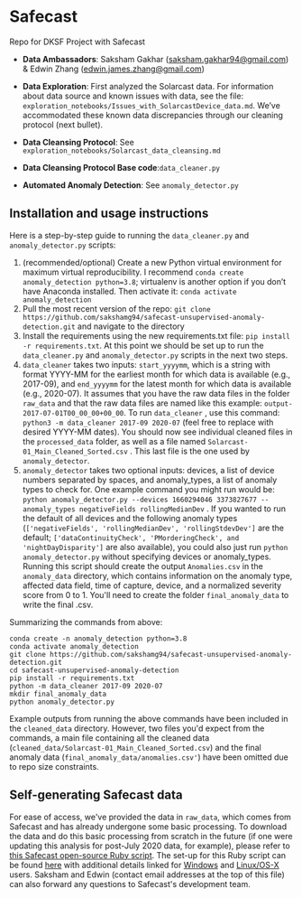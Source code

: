 # Safecast
Repo for DKSF Project with Safecast

- **Data Ambassadors**: Saksham Gakhar (saksham.gakhar94@gmail.com) & Edwin Zhang (edwin.james.zhang@gmail.com)

- **Data Exploration**: First analyzed the Solarcast data. For information about data source and known issues with data, see the file: `exploration_notebooks/Issues_with_SolarcastDevice_data.md`. We’ve accommodated these known data discrepancies through our cleaning protocol (next bullet).

- **Data Cleansing Protocol**: See `exploration_notebooks/Solarcast_data_cleansing.md`

- **Data Cleansing Protocol Base code**:`data_cleaner.py`

- **Automated Anomaly Detection**: See `anomaly_detector.py` 

## Installation and usage instructions
Here is a step-by-step guide to running the `data_cleaner.py` and `anomaly_detector.py` scripts:
1. (recommended/optional) Create a new Python virtual environment for maximum virtual reproducibility. I recommend `conda create anomaly_detection python=3.8`; virtualenv is another option if you don’t have Anaconda installed. Then activate it: `conda activate anomaly_detection`
2. Pull the most recent version of the repo: `git clone https://github.com/sakshamg94/safecast-unsupervised-anomaly-detection.git` and navigate to the directory
3. Install the requirements using the new requirements.txt file: `pip install -r requirements.txt`. At this point we should be set up to run the `data_cleaner.py` and `anomaly_detector.py` scripts in the next two steps.
4. `data_cleaner` takes two inputs: `start_yyyymm`, which is a string with format YYYY-MM for the earliest month for which data is available (e.g., 2017-09), and `end_yyyymm` for the latest month for which data is available (e.g., 2020-07). It assumes that you have the raw data files in the folder `raw_data` and that the raw data files are named like this example: `output-2017-07-01T00_00_00+00_00`. To run `data_cleaner` , use this command: `python3 -m data_cleaner 2017-09 2020-07` (feel free to replace with desired YYYY-MM dates). You should now see individual cleaned files in the `processed_data` folder, as well as a file named `Solarcast-01_Main_Cleaned_Sorted.csv` . This last file is the one used by `anomaly_detector`.
5. `anomaly_detector` takes two optional inputs: devices, a list of device numbers separated by spaces, and anomaly_types, a list of anomaly types to check for. One example command you might run would be: `python anomaly_detector.py --devices 1660294046 3373827677 --anomaly_types negativeFields rollingMedianDev` . If you wanted to run the default of all devices and the following anomaly types (`['negativeFields', 'rollingMedianDev', 'rollingStdevDev']` are the default; `['dataContinuityCheck', 'PMorderingCheck', and 'nightDayDisparity']` are also available), you could also just run `python anomaly_detector.py` without specifying devices or anomaly_types. Running this script should create the output `Anomalies.csv` in the `anomaly_data` directory, which contains information on the anomaly type, affected data field, time of capture, device, and a normalized severity score from 0 to 1. You'll need to create the folder `final_anomaly_data` to write the final .csv.

Summarizing the commands from above:
```
conda create -n anomaly_detection python=3.8
conda activate anomaly_detection
git clone https://github.com/sakshamg94/safecast-unsupervised-anomaly-detection.git
cd safecast-unsupervised-anomaly-detection
pip install -r requirements.txt
python -m data_cleaner 2017-09 2020-07
mkdir final_anomaly_data
python anomaly_detector.py
```
Example outputs from running the above commands have been included in the `cleaned_data` directory. However, two files you'd expect from the commands, a main file containing all the cleaned data (`cleaned_data/Solarcast-01_Main_Cleaned_Sorted.csv`) and the final anomaly data (`final_anomaly_data/anomalies.csv'`) have been omitted due to repo size constraints.

## Self-generating Safecast data
For ease of access, we've provided the data in `raw_data`, which comes from Safecast and has already undergone some basic processing. To download the data and do this basic processing from scratch in the future (if one were updating this analysis for post-July 2020 data, for example), please refer to [this Safecast open-source Ruby script](https://github.com/Safecast/ingest/blob/master/db/generate_reports.rb). The set-up for this Ruby script can be found [here](https://github.com/Safecast/safecastapi/wiki) with additional details linked for [Windows](https://github.com/Safecast/safecastapi/wiki/Dev:-Setup-on-Windows) and [Linux/OS-X](https://github.com/Safecast/safecastapi/wiki/Dev:-Setup-on-Linux-and-OS-X-using-Docker) users. Saksham and Edwin (contact email addresses at the top of this file) can also forward any questions to Safecast's development team.


